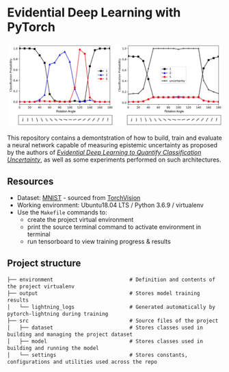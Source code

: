 # Evidential Deep Learning with PyTorch

![cover](data/cover.JPG)

This repository contains a demontstration of how to build, train and evaluate a neural network capable of measuring epistemic uncertainty as proposed by the authors of [*Evidential Deep Learning to Quantify Classification Uncertainty*](https://arxiv.org/pdf/1806.01768.pdf), as well as some experiments performed on such architectures.

## Resources

* Dataset: [MNIST](https://en.wikipedia.org/wiki/MNIST_database) - sourced from [TorchVision](https://pytorch.org/vision/stable/datasets.html#mnist)
* Working environment: Ubuntu18.04 LTS / Python 3.6.9 / virtualenv
* Use the `Makefile` commands to:
  * create the project virtual environment
  * print the source terminal command to activate environment in terminal
  * run tensorboard to view training progress & results


## Project structure

```
├── environment                         # Definition and contents of the project virtualenv
├── output                              # Stores model training results
│   └── lightning_logs                  # Generated automatically by pytorch-lightning during training
├── src                                 # Source files of the project
│   ├── dataset                         # Stores classes used in building and managing the project dataset
│   ├── model                           # Stores classes used in building and running the model
│   └── settings                        # Stores constants, configurations and utilities used across the repo   

```